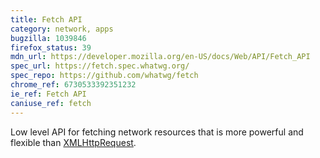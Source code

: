 ```yaml
---
title: Fetch API
category: network, apps
bugzilla: 1039846
firefox_status: 39
mdn_url: https://developer.mozilla.org/en-US/docs/Web/API/Fetch_API
spec_url: https://fetch.spec.whatwg.org/
spec_repo: https://github.com/whatwg/fetch
chrome_ref: 6730533392351232
ie_ref: Fetch API
caniuse_ref: fetch
---
```


Low level API for fetching network resources that is more powerful and flexible than [XMLHttpRequest](https://developer.mozilla.org/en-US/docs/Web/API/XMLHttpRequest).
